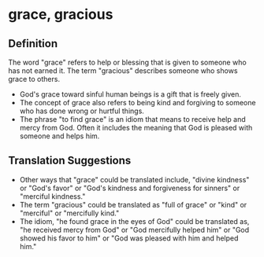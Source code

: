 # grace, gracious

## Definition

The word "grace" refers to help or blessing that is given to someone who has not earned it. The term "gracious" describes someone who shows grace to others.

* God's grace toward sinful human beings is a gift that is freely given.
* The concept of grace also refers to being kind and forgiving to someone who has done wrong or hurtful things.
* The phrase "to find grace" is an idiom that means to receive help and mercy from God. Often it includes the meaning that God is pleased with someone and helps him.


## Translation Suggestions



* Other ways that "grace" could be translated include, "divine kindness" or "God's favor" or "God's kindness and forgiveness for sinners" or "merciful kindness."
* The term "gracious" could be translated as "full of grace" or "kind" or "merciful" or "mercifully kind."
* The idiom, "he found grace in the eyes of God" could be translated as, "he received mercy from God" or "God mercifully helped him" or "God showed his favor to him" or "God was pleased with him and helped him."